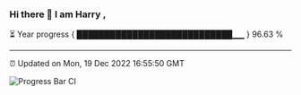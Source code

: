 ### Hi there 👋 I am Harry , 

⏳ Year progress { ████████████████████████████▁▁ } 96.63 %

---

⏰ Updated on Mon, 19 Dec 2022 16:55:50 GMT

![Progress Bar CI](https://github.com/duykhang68/duykhang68/workflows/Progress%20Bar%20CI/badge.svg)
